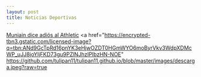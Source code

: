 ```yaml
---
layout: post
title: Noticias Deportivas
---
```


<a href="mun.md">Muniain dice adiós al Athletic</a>
<a href="https://encrypted-tbn3.gstatic.com/licensed-image?q=tbn:ANd9GcTpRd16pnYK3eHjwOZDT0HGmWYO6moByrVkv3WdpXDMcWP_uJJ8joYIjFKD73gu9PZlNJhzIPIbzHN-NOE"
https://github.com/tulipan11/tulipan11.github.io/blob/master/images/descarga.jpeg?raw=true

